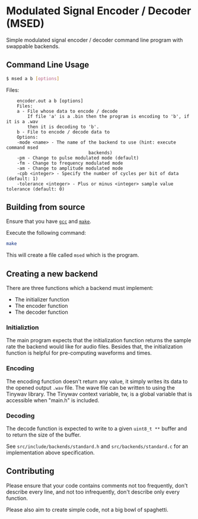 # Modulated Signal Encoder / Decoder (MSED)

Simple modulated signal encoder / decoder command line program with swappable backends.

## Command Line Usage

```bash
$ msed a b [options]
```
Files: <br>
```
    encoder.out a b [options]
    Files:
	a - File whose data to encode / decode
	    If file 'a' is a .bin then the program is encoding to 'b', if it is a .wav 
	    then it is decoding to 'b'.
	b - File to encode / decode data to
    Options:
	-mode <name> - The name of the backend to use (hint: execute command msed 
						       backends)
	-pm - Change to pulse modulated mode (default)
	-fm - Change to frequency modulated mode
	-am - Change to amplitude modulated mode
	-cpb <integer> - Specify the number of cycles per bit of data (default: 1)
	-tolerance <integer> - Plus or minus <integer> sample value tolerance (default: 0)
```

## Building from source

Ensure that you have <a href="https://archlinux.org/packages/core/x86_64/gcc/">`gcc`</a> and <a href="https://archlinux.org/packages/core/x86_64/make/">`make`</a>.

Execute the following command:
```bash
make
```
This will create a file called `msed` which is the program.


## Creating a new backend

There are three functions which a backend must implement:

* The initializer function
* The encoder function
* The decoder function

### Initializtion

The main program expects that the initialization function returns the sample rate the backend would like for audio files. Besides that, the initialization function is helpful for pre-computing waveforms and times.

### Encoding

The encoding function doesn't return any value, it simply writes its data to the opened output `.wav` file. The wave file can be written to using the Tinywav library. The Tinywav context variable, tw, is a global variable that is accessible when "main.h" is included.

### Decoding

The decode function is expected to write to a given `uint8_t **` buffer and to return the size of the buffer.

See `src/include/backends/standard.h` and `src/backends/standard.c` for an implementation above specification.

## Contributing

Please ensure that your code contains comments not too frequently, don't describe every line, and not too infrequently, don't describe only every function.

Please also aim to create simple code, not a big bowl of spaghetti.
